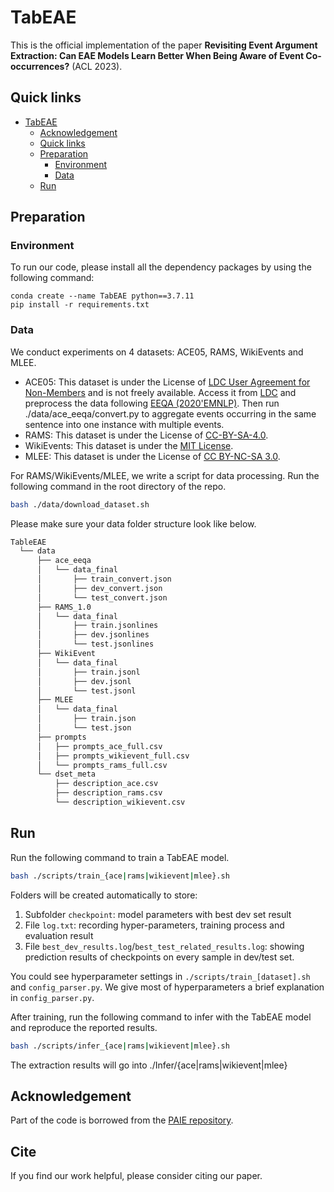 # TabEAE
This is the official implementation of the paper **Revisiting Event Argument Extraction: Can EAE Models Learn Better When Being Aware of Event Co-occurrences?** (ACL 2023).

## Quick links

- [TabEAE](#tabeae)
  - [Acknowledgement](#acknowledgement)
  - [Quick links](#quick-links)
  - [Preparation](#preparation)
    - [Environment](#environment)
    - [Data](#data)
  - [Run](#run)

## Preparation

### Environment
To run our code, please install all the dependency packages by using the following command:

```
conda create --name TabEAE python==3.7.11
pip install -r requirements.txt
```

### Data
We conduct experiments on 4 datasets: ACE05, RAMS, WikiEvents and MLEE.
- ACE05: This dataset is under the License of [LDC User Agreement for Non-Members](https://catalog.ldc.upenn.edu/license/ldc-non-members-agreement.pdf) and is not freely available. Access it from [LDC](https://catalog.ldc.upenn.edu/LDC2006T06) and preprocess the data following [EEQA (2020'EMNLP)](https://github.com/xinyadu/eeqa/tree/master/proc).
Then run ./data/ace_eeqa/convert.py to aggregate events occurring in the same sentence into one instance with multiple events.
- RAMS: This dataset is under the License of [CC-BY-SA-4.0](https://creativecommons.org/licenses/by-sa/4.0/).
- WikiEvents: This dataset is under the [MIT License](https://mit-license.org/).
- MLEE: This dataset is under the License of [CC BY-NC-SA 3.0](http://creativecommons.org/licenses/by-nc-sa/3.0/).

For RAMS/WikiEvents/MLEE, we write a script for data processing. Run the following command in the root directory of the repo.

```bash
bash ./data/download_dataset.sh
```  

Please make sure your data folder structure look like below.
```bash
TableEAE
  └── data
      ├── ace_eeqa
      │   └── data_final
      │       ├── train_convert.json
      │       ├── dev_convert.json
      │       └── test_convert.json
      ├── RAMS_1.0
      │   └── data_final
      │       ├── train.jsonlines
      │       ├── dev.jsonlines
      │       └── test.jsonlines
      ├── WikiEvent
      │   └── data_final
      │       ├── train.jsonl
      │       ├── dev.jsonl
      │       └── test.jsonl
      ├── MLEE
      │   └── data_final
      │       ├── train.json
      │       └── test.json
      ├── prompts
      │   ├── prompts_ace_full.csv
      │   ├── prompts_wikievent_full.csv
      │   └── prompts_rams_full.csv
      └── dset_meta
          ├── description_ace.csv
          ├── description_rams.csv
          └── description_wikievent.csv
```

## Run

Run the following command to train a TabEAE model.
```bash
bash ./scripts/train_{ace|rams|wikievent|mlee}.sh
```
Folders will be created automatically to store: 

1. Subfolder `checkpoint`: model parameters with best dev set result
2. File `log.txt`: recording hyper-parameters, training process and evaluation result
3. File `best_dev_results.log`/`best_test_related_results.log`: showing prediction results of checkpoints on every sample in dev/test set.

You could see hyperparameter settings in `./scripts/train_[dataset].sh` and `config_parser.py`. We give most of hyperparameters a brief explanation in `config_parser.py`.

After training, run the following command to infer with the TabEAE model and reproduce the reported results.
```bash
bash ./scripts/infer_{ace|rams|wikievent|mlee}.sh
```

The extraction results will go into ./Infer/{ace|rams|wikievent|mlee}

## Acknowledgement
Part of the code is borrowed from the [PAIE repository](https://github.com/mayubo2333/PAIE).

## Cite
If you find our work helpful, please consider citing our paper.


